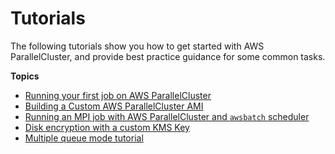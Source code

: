 # Tutorials<a name="tutorials"></a>

The following tutorials show you how to get started with AWS ParallelCluster, and provide best practice guidance for some common tasks\.

**Topics**
+ [Running your first job on AWS ParallelCluster](tutorials_01_hello_world.md)
+ [Building a Custom AWS ParallelCluster AMI](tutorials_02_ami_customization.md)
+ [Running an MPI job with AWS ParallelCluster and `awsbatch` scheduler](tutorials_03_batch_mpi.md)
+ [Disk encryption with a custom KMS Key](tutorials_04_encrypted_kms_fs.md)
+ [Multiple queue mode tutorial](tutorial-mqm.md)